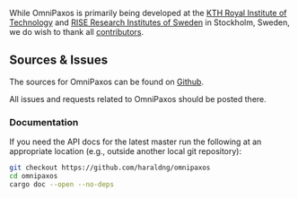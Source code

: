 While OmniPaxos is primarily being developed at the [KTH Royal Institute of Technology](https://www.kth.se/en) and [RISE Research Institutes of Sweden](https://www.ri.se/en) in Stockholm, Sweden, we do wish to thank all [contributors](https://github.com/haraldng/omnipaxos/graphs/contributors).

<!-- ## Releases

OmniPaxos releases are hosted on [crates.io](https://crates.io/crates/omnipaxos). -->

<!-- ## API Documentation

OmniPaxos API docs are hosted on [docs.rs](https://docs.rs/kompact/latest/kompact/). -->

## Sources & Issues

The sources for OmniPaxos can be found on [Github](https://github.com/haraldng/omnipaxos).

All issues and requests related to OmniPaxos should be posted there.

<!---
## Bleeding Edge

This tutorial is built off the `master` branch on GitHub and thus tends to be a bit ahead of what is available in a release.
If you would like to try out new features before they are released, you can add the following to your `Cargo.toml`:

```toml
omnipaxos = { git = "https://github.com/haraldng/omnipaxos", branch = "master" }
```
--->

### Documentation

If you need the API docs for the latest master run the following at an appropriate location (e.g., outside another local git repository):

```bash
git checkout https://github.com/haraldng/omnipaxos
cd omnipaxos
cargo doc --open --no-deps
```
